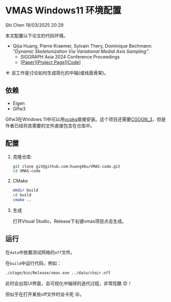 # VMAS Windows11 环境配置
Shi Chen 
18/03/2025 20:29

本文配置以下论文的代码环境。
- Qijia Huang, Pierre Kraemer, Sylvain Thery, Dominique Bechmann. *"Dynamic Skeletonization Via Variational Medial Axis Sampling"*. 
  - SIGGRAPH Asia 2024 Conference Proceedings
  - [[Paper](https://huang46u.github.io/VMAS/static/pdfs/Dynamic_Skeletonization_via_Variational_Medial_Axis_Sampling.pdf)][[Project Page](https://huang46u.github.io/VMAS/)][[Code](https://github.com/huang46u/VMAS-code)]
  
:sunny: 该工作是讨论如何生成简化的中轴(或线面骨架)。
## 依赖
- Eigen
- Glfw3

Glfw3在Windows 11中可以用[vcpkg](https://github.com/microsoft/vcpkg)直接安装。这个项目还需要[CGOGN_3](https://github.com/cgogn/CGoGN_3)，但是作者已经将其需要的文件直接包含在仓库中。

## 配置
1. 克隆仓库:
   ```sh
   git clone git@github.com:huang46u/VMAS-code.git
   cd VMAS-code
   ```

2. CMake
   ```sh
   mkdir build
   cd build
   cmake ..
   ```

3. 生成

   打开Visual Studio，Release下右键vmas项目点击生成。

## 运行
在`data`中放置测试网格的`off`文件。

在`build`中运行代码，例如：
   ```sh
   ./stage/bin/Release/vmas.exe ../data/chair.off
   ```

此时会出现UI界面，会可视化中轴球的迭代过程，非常炫酷 :heart_eyes:！

但似乎在打开某些off文件时会卡死 :dizzy_face:。